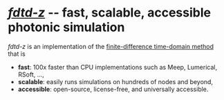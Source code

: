 # [*fdtd-z*](github.com/spinsphotonics/fdtdz) -- fast, scalable, accessible photonic simulation

*fdtd-z* is an implementation of the [finite-difference time-domain method](https://en.wikipedia.org/wiki/Finite-difference_time-domain_method) that is

* **fast**: 100x faster than CPU implementations such as Meep, Lumerical, RSoft, ..., 
* **scalable**: easily runs simulations on hundreds of nodes and beyond,
* **accessible**: open-source, license-free, and universally accessible.
